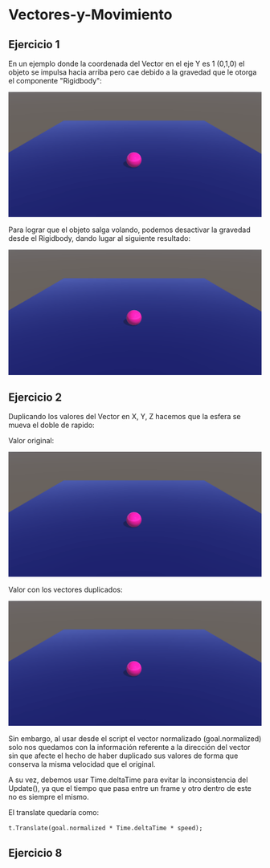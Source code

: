 # Vectores-y-Movimiento


## Ejercicio 1

En un ejemplo donde la coordenada del Vector en el eje Y es 1 (0,1,0) el objeto se impulsa hacia arriba pero cae debido a la gravedad que le otorga el componente "Rigidbody":

![gif](./GIF/conGravedad.GIF)

Para lograr que el objeto salga volando, podemos desactivar la gravedad desde el Rigidbody, dando lugar al siguiente resultado:

![gif](./GIF/sinGravedad.GIF)


## Ejercicio 2

Duplicando los valores del Vector en X, Y, Z hacemos que la esfera se mueva el doble de rapido:

Valor original:

![gif](./GIF/conGravedad.GIF)

Valor con los vectores duplicados:

![gif](./GIF/conGravedad.GIF)

Sin embargo, al usar desde el script el vector normalizado (goal.normalized) solo nos quedamos con la información referente a la dirección del vector sin que afecte el hecho de haber duplicado sus valores de forma que conserva la misma velocidad que el original.

 A su vez, debemos usar Time.deltaTime para evitar la inconsistencia del Update(), ya que el tiempo que pasa entre un frame y otro dentro de este no es siempre el mismo.
 
 El translate quedaría como:
 
 ```
 t.Translate(goal.normalized * Time.deltaTime * speed);
 ```
 
 ## Ejercicio 8
 
 
